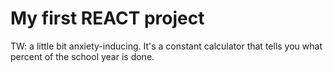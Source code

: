# My first REACT project

TW: a little bit anxiety-inducing. It's a constant calculator that tells you what percent of the school year is done.
